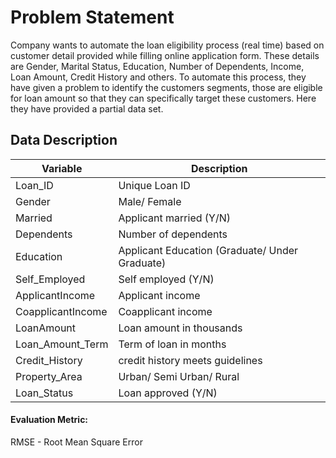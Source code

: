 # Problem Statement

Company wants to automate the loan eligibility process (real time) based on customer detail provided while filling online application form. These details are Gender, Marital Status, Education, Number of Dependents, Income, Loan Amount, Credit History and others. To automate this process, they have given a problem to identify the customers segments, those are eligible for loan amount so that they can specifically target these customers. Here they have provided a partial data set.

## Data Description

| Variable | Description |
|--------------|------------------|
| Loan_ID	| Unique Loan ID |
| Gender | Male/ Female |
| Married | Applicant married (Y/N) |
| Dependents | Number of dependents |
| Education | Applicant Education (Graduate/ Under Graduate) |
| Self_Employed | Self employed (Y/N) |
| ApplicantIncome | Applicant income |
| CoapplicantIncome | Coapplicant income |
| LoanAmount | Loan amount in thousands |
| Loan_Amount_Term	| Term of loan in months |
| Credit_History | credit history meets guidelines |
| Property_Area | Urban/ Semi Urban/ Rural |
| Loan_Status | Loan approved (Y/N) |

#### Evaluation Metric:
RMSE - Root Mean Square Error
